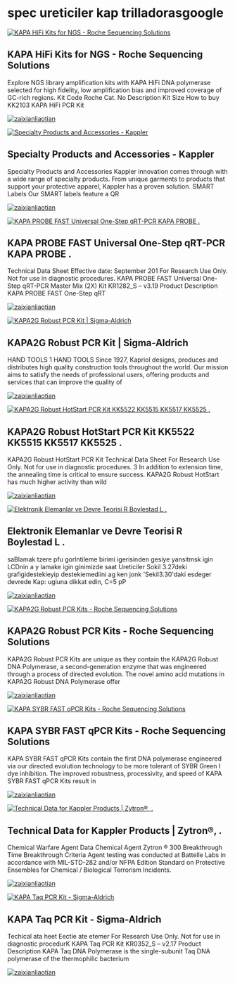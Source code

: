 # spec ureticiler kap trilladorasgoogle
<a href="https://mnn.zoosnet.net/LR/Chatpre.aspx?id=MNN94995150&p=https://topgrinding.com/" target="_blank">![KAPA HiFi Kits for NGS - Roche Sequencing Solutions](https://github.com/technlg/images/blob/main/11.jpg)</a>
## KAPA HiFi Kits for NGS - Roche Sequencing Solutions
Explore NGS library amplification kits with KAPA HiFi DNA polymerase selected for high fidelity, low amplification bias and improved coverage of GC-rich regions. Kit Code Roche Cat. No Description Kit Size How to buy KK2103 KAPA HiFi PCR Kit
<a href="https://mnn.zoosnet.net/LR/Chatpre.aspx?id=MNN94995150&p=https://topgrinding.com/" target="_blank"><img src="https://github.com/technlg/images/raw/main/chat11.jpg" alt="zaixianliaotian"/></a><a href="//whatsapp.shibangsoft.com/WhatsApp.php" ><img src="https://github.com/technlg/images/raw/main/chat11.png" alt=""></a>
<a href="https://mnn.zoosnet.net/LR/Chatpre.aspx?id=MNN94995150&p=https://topgrinding.com/" target="_blank">![Specialty Products and Accessories - Kappler](https://github.com/technlg/images/blob/main/55.jpg)</a>
## Specialty Products and Accessories - Kappler
Specialty Products and Accessories Kappler innovation comes through with a wide range of specialty products. From unique garments to products that support your protective apparel, Kappler has a proven solution. SMART Labels Our SMART labels feature a QR
<a href="https://mnn.zoosnet.net/LR/Chatpre.aspx?id=MNN94995150&p=https://topgrinding.com/" target="_blank"><img src="https://github.com/technlg/images/raw/main/chat11.jpg" alt="zaixianliaotian"/></a><a href="//whatsapp.shibangsoft.com/WhatsApp.php" ><img src="https://github.com/technlg/images/raw/main/chat11.png" alt=""></a>
<a href="https://mnn.zoosnet.net/LR/Chatpre.aspx?id=MNN94995150&p=https://topgrinding.com/" target="_blank">![KAPA PROBE FAST Universal One-Step qRT-PCR KAPA PROBE .](https://github.com/technlg/images/blob/main/35.jpg)</a>
## KAPA PROBE FAST Universal One-Step qRT-PCR KAPA PROBE .
Technical Data Sheet Effective date: September 201 For Research Use Only. Not for use in diagnostic procedures. KAPA PROBE FAST Universal One-Step qRT-PCR Master Mix (2X) Kit KR1282_S – v3.19 Product Description KAPA PROBE FAST One-Step qRT
<a href="https://mnn.zoosnet.net/LR/Chatpre.aspx?id=MNN94995150&p=https://topgrinding.com/" target="_blank"><img src="https://github.com/technlg/images/raw/main/chat11.jpg" alt="zaixianliaotian"/></a><a href="//whatsapp.shibangsoft.com/WhatsApp.php" ><img src="https://github.com/technlg/images/raw/main/chat11.png" alt=""></a>
<a href="https://mnn.zoosnet.net/LR/Chatpre.aspx?id=MNN94995150&p=https://topgrinding.com/" target="_blank">![KAPA2G Robust PCR Kit | Sigma-Aldrich](https://github.com/technlg/images/blob/main/7.jpg)</a>
## KAPA2G Robust PCR Kit | Sigma-Aldrich
HAND TOOLS 1 HAND TOOLS Since 1927, Kapriol designs, produces and distributes high quality construction tools throughout the world. Our mission aims to satisfy the needs of professional users, offering products and services that can improve the quality of
<a href="https://mnn.zoosnet.net/LR/Chatpre.aspx?id=MNN94995150&p=https://topgrinding.com/" target="_blank"><img src="https://github.com/technlg/images/raw/main/chat11.jpg" alt="zaixianliaotian"/></a><a href="//whatsapp.shibangsoft.com/WhatsApp.php" ><img src="https://github.com/technlg/images/raw/main/chat11.png" alt=""></a>
<a href="https://mnn.zoosnet.net/LR/Chatpre.aspx?id=MNN94995150&p=https://topgrinding.com/" target="_blank">![KAPA2G Robust HotStart PCR Kit KK5522 KK5515 KK5517 KK5525 .](https://github.com/technlg/images/blob/main/6.jpg)</a>
## KAPA2G Robust HotStart PCR Kit KK5522 KK5515 KK5517 KK5525 .
KAPA2G Robust HotStart PCR Kit Technical Data Sheet For Research Use Only. Not for use in diagnostic procedures. 3 In addition to extension time, the annealing time is critical to ensure success. KAPA2G Robust HotStart has much higher activity than wild
<a href="https://mnn.zoosnet.net/LR/Chatpre.aspx?id=MNN94995150&p=https://topgrinding.com/" target="_blank"><img src="https://github.com/technlg/images/raw/main/chat11.jpg" alt="zaixianliaotian"/></a><a href="//whatsapp.shibangsoft.com/WhatsApp.php" ><img src="https://github.com/technlg/images/raw/main/chat11.png" alt=""></a>
<a href="https://mnn.zoosnet.net/LR/Chatpre.aspx?id=MNN94995150&p=https://topgrinding.com/" target="_blank">![Elektronik Elemanlar ve Devre Teorisi R Boylestad L .](https://github.com/technlg/images/blob/main/57.jpg)</a>
## Elektronik Elemanlar ve Devre Teorisi R Boylestad L .
saBlamak tzere pfu gorlntileme birimi igerisinden gesiye yansitmsk igin LCDnin a y lamake igin ginimizde saat Ureticiler  Sokil 3.27deki grafigidestekieyip destekiemediini ag ken jonk 'Sekil3.30'daki esdeger devrede Kap: ugiuna dikkat edin, C=5 pP 
<a href="https://mnn.zoosnet.net/LR/Chatpre.aspx?id=MNN94995150&p=https://topgrinding.com/" target="_blank"><img src="https://github.com/technlg/images/raw/main/chat11.jpg" alt="zaixianliaotian"/></a><a href="//whatsapp.shibangsoft.com/WhatsApp.php" ><img src="https://github.com/technlg/images/raw/main/chat11.png" alt=""></a>
<a href="https://mnn.zoosnet.net/LR/Chatpre.aspx?id=MNN94995150&p=https://topgrinding.com/" target="_blank">![KAPA2G Robust PCR Kits - Roche Sequencing Solutions](https://github.com/technlg/images/blob/main/61.jpg)</a>
## KAPA2G Robust PCR Kits - Roche Sequencing Solutions
KAPA2G Robust PCR Kits are unique as they contain the KAPA2G Robust DNA Polymerase, a second-generation enzyme that was engineered through a process of directed evolution. The novel amino acid mutations in KAPA2G Robust DNA Polymerase offer 
<a href="https://mnn.zoosnet.net/LR/Chatpre.aspx?id=MNN94995150&p=https://topgrinding.com/" target="_blank"><img src="https://github.com/technlg/images/raw/main/chat11.jpg" alt="zaixianliaotian"/></a><a href="//whatsapp.shibangsoft.com/WhatsApp.php" ><img src="https://github.com/technlg/images/raw/main/chat11.png" alt=""></a>
<a href="https://mnn.zoosnet.net/LR/Chatpre.aspx?id=MNN94995150&p=https://topgrinding.com/" target="_blank">![KAPA SYBR FAST qPCR Kits - Roche Sequencing Solutions](https://github.com/technlg/images/blob/main/7.jpg)</a>
## KAPA SYBR FAST qPCR Kits - Roche Sequencing Solutions
KAPA SYBR FAST qPCR Kits contain the first DNA polymerase engineered via our directed evolution technology to be more tolerant of SYBR Green I dye inhibition. The improved robustness, processivity, and speed of KAPA SYBR FAST qPCR Kits result in 
<a href="https://mnn.zoosnet.net/LR/Chatpre.aspx?id=MNN94995150&p=https://topgrinding.com/" target="_blank"><img src="https://github.com/technlg/images/raw/main/chat11.jpg" alt="zaixianliaotian"/></a><a href="//whatsapp.shibangsoft.com/WhatsApp.php" ><img src="https://github.com/technlg/images/raw/main/chat11.png" alt=""></a>
<a href="https://mnn.zoosnet.net/LR/Chatpre.aspx?id=MNN94995150&p=https://topgrinding.com/" target="_blank">![Technical Data for Kappler Products | Zytron®, .](https://github.com/technlg/images/blob/main/39.jpg)</a>
## Technical Data for Kappler Products | Zytron®, .
Chemical Warfare Agent Data Chemical Agent Zytron ® 300 Breakthrough Time Breakthrough Criteria Agent testing was conducted at Battelle Labs in accordance with MIL-STD-282 and/or NFPA Edition Standard on Protective Ensembles for Chemical / Biological Terrorism Incidents.
<a href="https://mnn.zoosnet.net/LR/Chatpre.aspx?id=MNN94995150&p=https://topgrinding.com/" target="_blank"><img src="https://github.com/technlg/images/raw/main/chat11.jpg" alt="zaixianliaotian"/></a><a href="//whatsapp.shibangsoft.com/WhatsApp.php" ><img src="https://github.com/technlg/images/raw/main/chat11.png" alt=""></a>
<a href="https://mnn.zoosnet.net/LR/Chatpre.aspx?id=MNN94995150&p=https://topgrinding.com/" target="_blank">![KAPA Taq PCR Kit - Sigma-Aldrich](https://github.com/technlg/images/blob/main/48.jpg)</a>
## KAPA Taq PCR Kit - Sigma-Aldrich
Techical ata heet Eectie ate etemer For Research Use Only. Not for use in diagnostic procedurK KAPA Taq PCR Kit KR0352_S – v2.17 Product Description KAPA Taq DNA Polymerase is the single-subunit Taq DNA polymerase of the thermophilic bacterium
<a href="https://mnn.zoosnet.net/LR/Chatpre.aspx?id=MNN94995150&p=https://topgrinding.com/" target="_blank"><img src="https://github.com/technlg/images/raw/main/chat11.jpg" alt="zaixianliaotian"/></a><a href="//whatsapp.shibangsoft.com/WhatsApp.php" ><img src="https://github.com/technlg/images/raw/main/chat11.png" alt=""></a>
